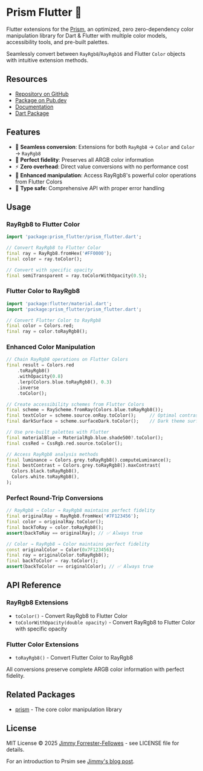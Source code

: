 # Prism Flutter 🌈

Flutter extensions for the [Prism](https://pub.dev/packages/prism), an optimized, zero zero-dependency color manipulation library for Dart & Flutter with multiple color models, accessibility tools, and pre-built palettes.

Seamlessly convert between `RayRgb8`/`RayRgb16` and Flutter `Color` objects with intuitive extension methods.

## Resources

- [Repository on GitHub](https://github.com/jimmyff/prism/tree/main/packages/prism_flutter)
- [Package on Pub.dev](https://pub.dev/packages/prism_flutter)
- [Documentation](https://pub.dev/documentation/prism_flutter/latest/)
- [Dart Package](https://pub.dev/packages/prism)

## Features

- 🔄 **Seamless conversion**: Extensions for both `RayRgb8` → `Color` and `Color` → `RayRgb8`
- 🎨 **Perfect fidelity**: Preserves all ARGB color information
- ⚡ **Zero overhead**: Direct value conversions with no performance cost
- 🔧 **Enhanced manipulation**: Access RayRgb8's powerful color operations from Flutter Colors
- 🎯 **Type safe**: Comprehensive API with proper error handling

## Usage

### RayRgb8 to Flutter Color

```dart
import 'package:prism_flutter/prism_flutter.dart';

// Convert RayRgb8 to Flutter Color
final ray = RayRgb8.fromHex('#FF0000');
final color = ray.toColor();

// Convert with specific opacity
final semiTransparent = ray.toColorWithOpacity(0.5);
```

### Flutter Color to RayRgb8

```dart
import 'package:flutter/material.dart';
import 'package:prism_flutter/prism_flutter.dart';

// Convert Flutter Color to RayRgb8
final color = Colors.red;
final ray = color.toRayRgb8();

```

### Enhanced Color Manipulation

```dart
// Chain RayRgb8 operations on Flutter Colors
final result = Colors.red
    .toRayRgb8()
    .withOpacity(0.8)
    .lerp(Colors.blue.toRayRgb8(), 0.3)
    .inverse
    .toColor();

// Create accessibility schemes from Flutter Colors
final scheme = RayScheme.fromRay(Colors.blue.toRayRgb8());
final textColor = scheme.source.onRay.toColor();     // Optimal contrast
final darkSurface = scheme.surfaceDark.toColor();    // Dark theme surface

// Use pre-built palettes with Flutter
final materialBlue = MaterialRgb.blue.shade500?.toColor();
final cssRed = CssRgb.red.source.toColor();

// Access RayRgb8 analysis methods
final luminance = Colors.grey.toRayRgb8().computeLuminance();
final bestContrast = Colors.grey.toRayRgb8().maxContrast(
  Colors.black.toRayRgb8(),
  Colors.white.toRayRgb8(),
);
```

### Perfect Round-Trip Conversions

```dart
// RayRgb8 → Color → RayRgb8 maintains perfect fidelity
final originalRay = RayRgb8.fromHex('#7F123456');
final color = originalRay.toColor();
final backToRay = color.toRayRgb8();
assert(backToRay == originalRay); // ✅ Always true

// Color → RayRgb8 → Color maintains perfect fidelity
const originalColor = Color(0x7F123456);
final ray = originalColor.toRayRgb8();
final backToColor = ray.toColor();
assert(backToColor == originalColor); // ✅ Always true
```

## API Reference

### RayRgb8 Extensions

- `toColor()` - Convert RayRgb8 to Flutter Color
- `toColorWithOpacity(double opacity)` - Convert RayRgb8 to Flutter Color with specific opacity

### Flutter Color Extensions

- `toRayRgb8()` - Convert Flutter Color to RayRgb8

All conversions preserve complete ARGB color information with perfect fidelity.

## Related Packages

- [prism](https://pub.dev/packages/prism) - The core color manipulation library

## License

MIT License © 2025 [Jimmy Forrester-Fellowes](https://github.com/jimmyff) - see LICENSE file for details.

For an introduction to Prsim see [Jimmy's blog post](https://www.jimmyff.co.uk/blog/prism-dart-flutter-color-package/).
